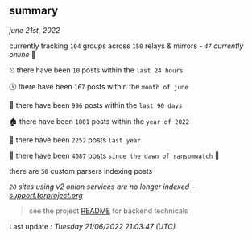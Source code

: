 
## summary
_june 21st, 2022_

currently tracking `104` groups across `150` relays & mirrors - _`47` currently online_ 📡

⏲ there have been `10` posts within the `last 24 hours`

🕓 there have been `167` posts within the `month of june`

📅 there have been `996` posts within the `last 90 days`

🏚 there have been `1801` posts within the `year of 2022`

🚀 there have been `2252` posts `last year`

🦕 there have been `4087` posts `since the dawn of ransomwatch` 🐣

there are `50` custom parsers indexing posts

_`20` sites using v2 onion services are no longer indexed - [support.torproject.org](https://support.torproject.org/onionservices/v2-deprecation/)_

> see the project [README](https://github.com/jmousqueton/ransomwatch#readme) for backend technicals



Last update : _Tuesday 21/06/2022 21:03:47 (UTC)_

